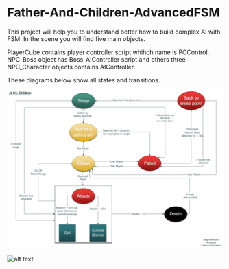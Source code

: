 # Father-And-Children-AdvancedFSM

This project will help you to understand better how to build complex AI with FSM.
In the scene you will find five main objects. 

PlayerCube contains player controller script whihch name is PCControl.
NPC_Boss object has Boss_AIController script and others three NPC_Character objects contains AIController.


These diagrams below show all states and transitions.

![alt text](FSM%20State%20Diagrams/AI01%20Children.jpg)


![alt text](FSM%20State%20Diagrams/AI01%Boss(Father).jpg)



